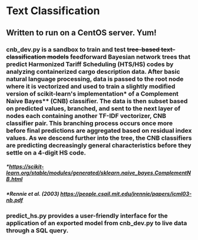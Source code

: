 # Text Classification
## Written to run on a CentOS server. Yum!
### cnb_dev.py is a sandbox to train and test ~~tree-based text-classification models~~ feedforward Bayesian network trees that predict Harmonized Tariff Scheduling (HTS/HS) codes by analyzing containerized cargo description data. After basic natural language processing, data is passed to the root node where it is vectorized and used to train a slightly modified version of scikit-learn's implementation* of a Complement Naive Bayes** (CNB) classifier. The data is then subset based on predicted values, branched, and sent to the next layer of nodes each containing another TF-IDF vectorizer, CNB classifier pair. This branching process occurs once more before final predictions are aggregated based on residual index values. As we descend further into the tree, the CNB classifiers are predicting decreasingly general characteristics before they settle on a 4-digit HS code.
##### *\*https://scikit-learn.org/stable/modules/generated/sklearn.naive_bayes.ComplementNB.html*
##### *\*Rennie et al. (2003) https://people.csail.mit.edu/jrennie/papers/icml03-nb.pdf*
### predict_hs.py provides a user-friendly interface for the application of an exported model from cnb_dev.py to live data through a SQL query.
